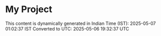 # My Project

This content is dynamically generated in Indian Time (IST): 2025-05-07 01:02:37 IST
Converted to UTC: 2025-05-06 19:32:37 UTC
